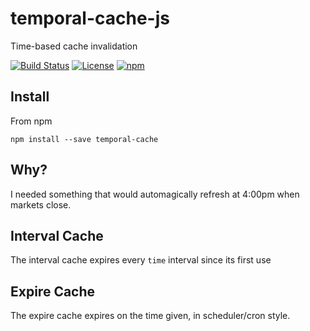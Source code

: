 # temporal-cache-js

Time-based cache invalidation

[![Build Status](https://github.com/timkpaine/temporal-cache-js/workflows/Build%20Status/badge.svg?branch=main)](https://github.com/timkpaine/temporal-cache/actions?query=workflow%3A%22Build+Status%22)
[![License](https://img.shields.io/github/license/timkpaine/temporal-cache-js.svg)](https://www.npmjs.com/package/temporal-cache)
[![npm](https://img.shields.io/npm/v/temporal-cache.svg)](https://www.npmjs.com/package/temporal-cache)



## Install

From npm

`npm install --save temporal-cache`

## Why?

I needed something that would automagically refresh at 4:00pm when markets close.


## Interval Cache

The interval cache expires every `time` interval since its first use


## Expire Cache

The expire cache expires on the time given, in scheduler/cron style.

